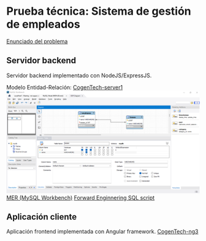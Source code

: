 # Prueba técnica: Sistema de gestión de empleados

[Enunciado del problema](./docs/PruebaTecnicaMiddleFullStackDeveloper.pdf)

## Servidor backend

Servidor backend implementado con NodeJS/ExpressJS.

Modelo Entidad-Relación:
[CogenTech-server1](https://github.com/da8y01/cogentech-server1)
![MER](./docs/MERv00.png)
[MER (MySQL Workbench)](./docs/MERv00.mwb)
[Forward Enginnering SQL script](./docs/ForwardEnginneringv01.sql)

## Aplicación cliente

Aplicación frontend implementada con Angular framework.
[CogenTech-ng3](https://github.com/da8y01/cogentech-ng3)
